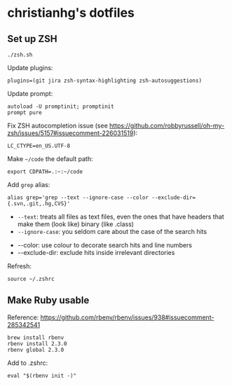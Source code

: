 # christianhg's dotfiles

## Set up ZSH

```
./zsh.sh
```

Update plugins:

```
plugins=(git jira zsh-syntax-highlighting zsh-autosuggestions)
```

Update prompt:

```
autoload -U promptinit; promptinit
prompt pure
```

Fix ZSH autocompletion issue (see https://github.com/robbyrussell/oh-my-zsh/issues/5157#issuecomment-226031519):

```
LC_CTYPE=en_US.UTF-8
```

Make `~/code` the default path:

```
export CDPATH=.:~:~/code
```

Add `grep` alias:

```
alias grep='grep --text --ignore-case --color --exclude-dir={.svn,.git,.hg,CVS}'
```

* `--text`: treats all files as text files, even the ones that have headers that make them (look like) binary (like .class)
* `--ignore-case`: you seldom care about the case of the search hits
- --color: use colour to decorate search hits and line numbers
- --exclude-dir: exclude hits inside irrelevant directories

Refresh:

```
source ~/.zshrc
```

## Make Ruby usable

Reference: https://github.com/rbenv/rbenv/issues/938#issuecomment-285342541

```
brew install rbenv
rbenv install 2.3.0
rbenv global 2.3.0
```

Add to .zshrc:

```
eval "$(rbenv init -)"
```
